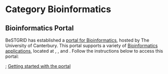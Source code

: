 # Category Bioinformatics

## Bioinformatics Portal

BeSTGRID has established a [portal for Bioinformatics](https://ngportal.canterbury.ac.nz/gridsphere/gridsphere), hosted by The University of Canterbury. This portal supports a variety of [Bioinformatics applications](/wiki/spaces/BeSTGRID/pages/3818228488), located at , , and . Follow the instructions below to access this portal:

; [Getting started with the portal](/wiki/spaces/BeSTGRID/pages/3818228738)
